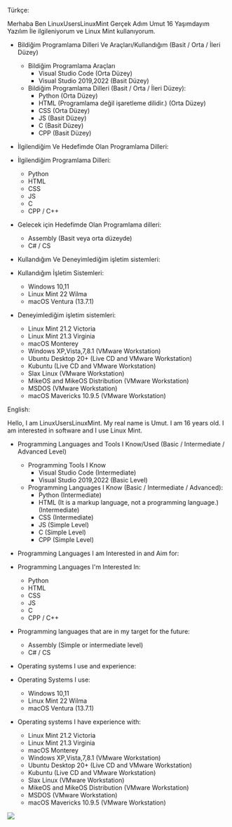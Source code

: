 Türkçe:

Merhaba Ben LinuxUsersLinuxMint Gerçek Adım Umut 16 Yaşımdayım Yazılım İle ilgileniyorum ve Linux Mint kullanıyorum.

* Bildiğim Programlama Dilleri Ve Araçları/Kullandığım (Basit / Orta / İleri Düzey)
  * Bildiğim Programlama Araçları
    * Visual Studio Code (Orta Düzey)
    * Visual Studio 2019,2022 (Basit Düzey)
  * Bildiğim Programlama Dilleri (Basit / Orta / İleri Düzey):
    * Python (Orta Düzey)
    * HTML (Programlama değil işaretleme dilidir.) (Orta Düzey)
    * CSS (Orta Düzey)
    * JS (Basit Düzey)
    * C (Basit Düzey)
    * CPP (Basit Düzey)
   
* İlgilendiğim Ve Hedefimde Olan Programlama Dilleri:
 * İlgilendiğim Programlama Dilleri:
   * Python
   * HTML
   * CSS
   * JS
   * C
   * CPP / C++
 * Gelecek için Hedefimde Olan Programlama dilleri:
   * Assembly (Basit veya orta düzeyde)
   * C# / CS

* Kullandığım Ve Deneyimlediğim işletim sistemleri:
 * Kullandığım İşletim Sistemleri:
   * Windows 10,11
   * Linux Mint 22 Wilma
   * macOS Ventura (13.7.1)
 * Deneyimlediğim işletim sistemleri:
   * Linux Mint 21.2 Victoria
   * Linux Mint 21.3 Virginia
   * macOS Monterey
   * Windows XP,Vista,7,8.1 (VMware Workstation)
   * Ubuntu Desktop 20+ (Live CD and VMware Workstation)
   * Kubuntu (Live CD and VMware Workstation)
   * Slax Linux (VMware Workstation)
   * MikeOS and MikeOS Distribution (VMware Workstation)
   * MSDOS (VMware Workstation)
   * macOS Mavericks 10.9.5 (VMware Workstation)
  
English:

Hello, I am LinuxUsersLinuxMint. My real name is Umut. I am 16 years old. I am interested in software and I use Linux Mint.

* Programming Languages ​​and Tools I Know/Used (Basic / Intermediate / Advanced Level)
  * Programming Tools I Know
    * Visual Studio Code (Intermediate)
    * Visual Studio 2019,2022 (Basic Level)
  * Programming Languages ​​I Know (Basic / Intermediate / Advanced):
    * Python (Intermediate)
    * HTML (It is a markup language, not a programming language.) (Intermediate)
    * CSS (Intermediate)
    * JS (Simple Level)
    * C (Simple Level)
    * CPP (Simple Level)
   
* Programming Languages ​​I am Interested in and Aim for:
 * Programming Languages ​​I'm Interested In:
   * Python
   * HTML
   * CSS
   * JS
   * C
   * CPP / C++
 * Programming languages ​​that are in my target for the future:
   * Assembly (Simple or intermediate level)
   * C# / CS

* Operating systems I use and experience:
 * Operating Systems I use:
   * Windows 10,11
   * Linux Mint 22 Wilma
   * macOS Ventura (13.7.1)
 * Operating systems I have experience with:
   * Linux Mint 21.2 Victoria
   * Linux Mint 21.3 Virginia
   * macOS Monterey
   * Windows XP,Vista,7,8.1 (VMware Workstation)
   * Ubuntu Desktop 20+ (Live CD and VMware Workstation)
   * Kubuntu (Live CD and VMware Workstation)
   * Slax Linux (VMware Workstation)
   * MikeOS and MikeOS Distribution (VMware Workstation)
   * MSDOS (VMware Workstation)
   * macOS Mavericks 10.9.5 (VMware Workstation)

<img src="https://komarev.com/ghpvc/?username=LinuxUsersLinuxMint"/>
